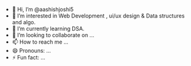 - 👋 Hi, I’m @aashishjoshi5
- 👀 I’m interested in Web Development , ui/ux design & Data structures and algo.
- 🌱 I’m currently learning DSA.
- 💞️ I’m looking to collaborate on ...
- 📫 How to reach me ...
- 😄 Pronouns: ...
- ⚡ Fun fact: ...

<!---
aashishjoshi5/aashishjoshi5 is a ✨ special ✨ repository because its `README.md` (this file) appears on your GitHub profile.
You can click the Preview link to take a look at your changes.
--->
